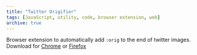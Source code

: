 ```yaml
---
title: "Twitter Origifier"
tags: [JavaScript, utility, code, browser extension, web]
archive: true
---
```

Browser extension to automatically add `:orig` to the end of twitter images. Download for [Chrome](https://chrome.google.com/webstore/detail/twitter-origifier/lcbhlbbekpaklnhgfcccpdplhegpjkjk) or [Firefox](https://addons.mozilla.org/en-US/firefox/addon/twitter-origifier/)